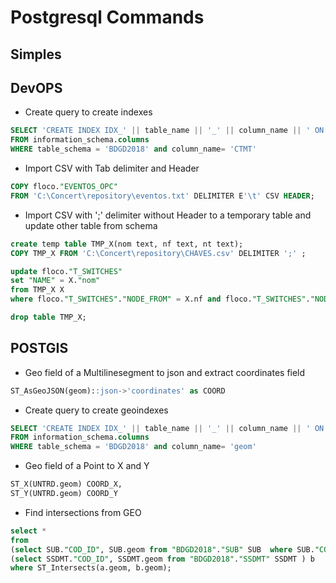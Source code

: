 # Postgresql Commands

## Simples

## DevOPS

- Create query to create indexes

```sql
SELECT 'CREATE INDEX IDX_' || table_name || '_' || column_name || ' ON "BDGD2018"."' || table_name || '" ("' || column_name || '");'
FROM information_schema.columns
WHERE table_schema = 'BDGD2018' and column_name= 'CTMT'
```

- Import CSV with Tab delimiter and Header

```sql
COPY floco."EVENTOS_OPC"
FROM 'C:\Concert\repository\eventos.txt' DELIMITER E'\t' CSV HEADER;
```

- Import CSV with ';' delimiter without Header to a temporary table and update other table from schema

```sql
create temp table TMP_X(nom text, nf text, nt text);
COPY TMP_X FROM 'C:\Concert\repository\CHAVES.csv' DELIMITER ';' ;

update floco."T_SWITCHES"
set "NAME" = X."nom"
from TMP_X X
where floco."T_SWITCHES"."NODE_FROM" = X.nf and floco."T_SWITCHES"."NODE_TO" = X.nt;

drop table TMP_X;
```

## POSTGIS

- Geo field of a Multilinesegment to json and extract coordinates field

```sql
ST_AsGeoJSON(geom)::json->'coordinates' as COORD
```

- Create query to create geoindexes

```sql
SELECT 'CREATE INDEX IDX_' || table_name || '_' || column_name || ' ON "BDGD2018"."' || table_name || ' USING GIST (geom);'
FROM information_schema.columns
WHERE table_schema = 'BDGD2018' and column_name= 'geom'
```

- Geo field of a Point to X and Y

```sql
ST_X(UNTRD.geom) COORD_X,
ST_Y(UNTRD.geom) COORD_Y
```

- Find intersections from GEO

```sql
select *
from
(select SUB."COD_ID", SUB.geom from "BDGD2018"."SUB" SUB  where SUB."COD_ID" = '1727135' ) a,
(select SSDMT."COD_ID", SSDMT.geom from "BDGD2018"."SSDMT" SSDMT ) b
where ST_Intersects(a.geom, b.geom);
```
